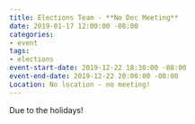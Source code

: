 ```yaml
---
title: Elections Team - **No Dec Meeting**
date: 2019-01-17 12:00:00 -08:00
categories:
- event
tags:
- elections
event-start-date: 2019-12-22 18:30:00 -08:00
event-end-date: 2019-12-22 20:00:00 -08:00
Location: No location - no meeting!
---
```


Due to the holidays!